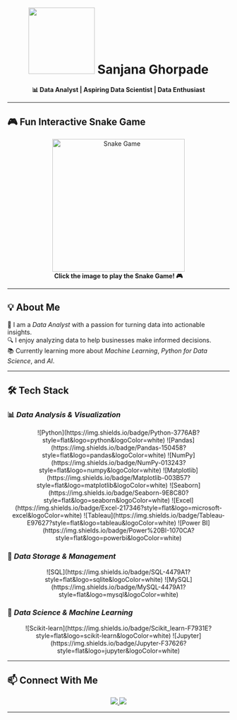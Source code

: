 <h1 align="center">
  <img src="https://media.giphy.com/media/3o6ZtqFw2M1eTYz6tq/giphy.gif" width="150" />
  Sanjana Ghorpade
</h1>
<p align="center">
  <strong>📊 Data Analyst | Aspiring Data Scientist | Data Enthusiast</strong>
</p>

---

## 🎮 Fun Interactive Snake Game  

<p align="center">
  <a href="https://playsnake.io" target="_blank">
    <img src="https://media.giphy.com/media/3o6ZtqFw2M1eTYz6tq/giphy.gif" alt="Snake Game" width="300" />
  </a>
  <br>
  <strong>Click the image to play the Snake Game! 🎮</strong>
</p>

---

## 💡 About Me  
💼 I am a *Data Analyst* with a passion for turning data into actionable insights.  
🔍 I enjoy analyzing data to help businesses make informed decisions.  
📚 Currently learning more about *Machine Learning*, *Python for Data Science*, and *AI*.

---

## 🛠 Tech Stack  

### 📊 *Data Analysis & Visualization*  
<p align="center">
  ![Python](https://img.shields.io/badge/Python-3776AB?style=flat&logo=python&logoColor=white) 
  ![Pandas](https://img.shields.io/badge/Pandas-150458?style=flat&logo=pandas&logoColor=white) 
  ![NumPy](https://img.shields.io/badge/NumPy-013243?style=flat&logo=numpy&logoColor=white) 
  ![Matplotlib](https://img.shields.io/badge/Matplotlib-003B57?style=flat&logo=matplotlib&logoColor=white) 
  ![Seaborn](https://img.shields.io/badge/Seaborn-9E8C80?style=flat&logo=seaborn&logoColor=white) 
  ![Excel](https://img.shields.io/badge/Excel-217346?style=flat&logo=microsoft-excel&logoColor=white) 
  ![Tableau](https://img.shields.io/badge/Tableau-E97627?style=flat&logo=tableau&logoColor=white) 
  ![Power BI](https://img.shields.io/badge/Power%20BI-1070CA?style=flat&logo=powerbi&logoColor=white)
</p>

### 💾 *Data Storage & Management*  
<p align="center">
  ![SQL](https://img.shields.io/badge/SQL-4479A1?style=flat&logo=sqlite&logoColor=white) 
  ![MySQL](https://img.shields.io/badge/MySQL-4479A1?style=flat&logo=mysql&logoColor=white) 
</p>

### 🧠 *Data Science & Machine Learning*  
<p align="center">
  ![Scikit-learn](https://img.shields.io/badge/Scikit_learn-F7931E?style=flat&logo=scikit-learn&logoColor=white) 
  ![Jupyter](https://img.shields.io/badge/Jupyter-F37626?style=flat&logo=jupyter&logoColor=white)
</p>

---

## 📫 Connect With Me  

<p align="center">
  <a href="https://www.linkedin.com/in/sanjana-ghorpade/" target="_blank" rel="noopener noreferrer">
    <img src="https://img.shields.io/badge/-LinkedIn-0A66C2?style=for-the-badge&logo=linkedin&logoColor=white">
  </a>
  <a href="mailto:ghorpadesanjana04@gmail.com">
    <img src="https://img.shields.io/badge/-Email-EA4335?style=for-the-badge&logo=gmail&logoColor=white">
  </a>
</p>

---
